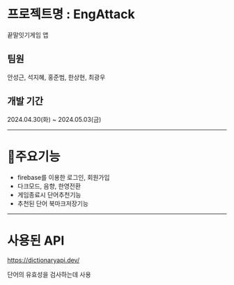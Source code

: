 # 프로젝트명 : EngAttack
끝말잇기게임 앱

## **팀원**

안성근, 석지혜, 홍준범, 한상현, 최광우

## **개발 기간**

2024.04.30(화) ~ 2024.05.03(금)

---

# 📌주요기능

- firebase를 이용한 로그인, 회원가입
- 다크모드, 음향, 한영전환
- 게임종료시 단어추천기능
- 추천된 단어 북마크저장기능

---

# 사용된 API

https://dictionaryapi.dev/

단어의 유효성을 검사하는데 사용
